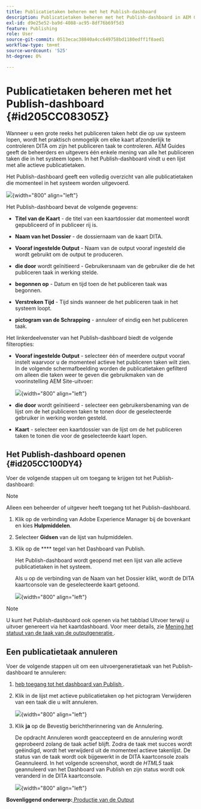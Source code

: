 ```yaml
---
title: Publicatietaken beheren met het Publish-dashboard
description: Publicatietaken beheren met het Publish-dashboard in AEM Guides. Zorg dat u weet hoe u toegang krijgt tot het publicatiedashboard en annuleer een publicatietaak.
exl-id: d9e25e52-ba9d-4088-ac95-8df76b69f5d3
feature: Publishing
role: User
source-git-commit: 0513ecac38840a4cc649758bd1180edff1f8aed1
workflow-type: tm+mt
source-wordcount: '525'
ht-degree: 0%

---
```


# Publicatietaken beheren met het Publish-dashboard {#id205CC08305Z}

Wanneer u een grote reeks het publiceren taken hebt die op uw systeem lopen, wordt het praktisch onmogelijk om elke kaart afzonderlijk te controleren DITA om zijn het publiceren taak te controleren. AEM Guides geeft de beheerders en uitgevers één enkele mening van alle het publiceren taken die in het systeem lopen. In het Publish-dashboard vindt u een lijst met alle actieve publicatietaken.

Het Publish-dashboard geeft een volledig overzicht van alle publicatietaken die momenteel in het systeem worden uitgevoerd.

![](images/publish-dashboard.png){width="800" align="left"}

Het Publish-dashboard bevat de volgende gegevens:

- **Titel van de Kaart** - de titel van een kaartdossier dat momenteel wordt gepubliceerd of in publiceer rij is.

- **Naam van het Dossier** - de dossiernaam van de kaart DITA.

- **Vooraf ingestelde Output** - Naam van de output vooraf ingesteld die wordt gebruikt om de output te produceren.

- **die door** wordt geïnitieerd - Gebruikersnaam van de gebruiker die de het publiceren taak in werking stelde.

- **begonnen op** - Datum en tijd toen de het publiceren taak was begonnen.

- **Verstreken Tijd** - Tijd sinds wanneer de het publiceren taak in het systeem loopt.

- **pictogram van de Schrapping** - annuleer of eindig een het publiceren taak.

Het linkerdeelvenster van het Publish-dashboard biedt de volgende filteropties:

- **Vooraf ingestelde Output** - selecteer één of meerdere output vooraf instelt waarvoor u de momenteel actieve het publiceren taken wilt zien. In de volgende schermafbeelding worden de publicatietaken gefilterd om alleen die taken weer te geven die gebruikmaken van de voorinstelling AEM Site-uitvoer:

  ![](images/publish-dashboard-preset-filter.png){width="800" align="left"}

- **die door** wordt geïnitieerd - selecteer een gebruikersbenaming van de lijst om de het publiceren taken te tonen door de geselecteerde gebruiker in werking worden gesteld.

- **Kaart** - selecteer een kaartdossier van de lijst om de het publiceren taken te tonen die voor de geselecteerde kaart lopen.

## Het Publish-dashboard openen {#id205CC100DY4}

Voer de volgende stappen uit om toegang te krijgen tot het Publish-dashboard:

>[!NOTE]
>
> Alleen een beheerder of uitgever heeft toegang tot het Publish-dashboard.

1. Klik op de verbinding van Adobe Experience Manager bij de bovenkant en kies **Hulpmiddelen**.

1. Selecteer **Gidsen** van de lijst van hulpmiddelen.

1. Klik op de **** tegel van het Dashboard van Publish.

   Het Publish-dashboard wordt geopend met een lijst van alle actieve publicatietaken in het systeem.

   Als u op de verbinding van de Naam van het Dossier klikt, wordt de DITA kaartconsole van de geselecteerde kaart getoond.

   ![](images/publish-dashboard-click-filename-link.png){width="800" align="left"}


>[!NOTE]
>
> U kunt het Publish-dashboard ook openen via het tabblad Uitvoer terwijl u uitvoer genereert via het kaartdashboard. Voor meer details, zie [ Mening het statuut van de taak van de outputgeneratie ](generate-output-for-a-dita-map.md#viewing_output_history).

## Een publicatietaak annuleren

Voer de volgende stappen uit om een uitvoergeneratietaak van het Publish-dashboard te annuleren:

1. [ heb toegang tot het dashboard van Publish ](#id205CC100DY4).

1. Klik in de lijst met actieve publicatietaken op het pictogram Verwijderen van een taak die u wilt annuleren.

   ![](images/publish-dashboard-cancel-task.png){width="800" align="left"}

1. Klik **ja** op de Bevestig berichtherinnering van de Annulering.

   De opdracht Annuleren wordt geaccepteerd en de annulering wordt geprobeerd zolang de taak actief blijft. Zodra de taak met succes wordt geëindigd, wordt het verwijderd uit de momenteel actieve takenlijst. De status van de taak wordt ook bijgewerkt in de DITA kaartconsole zoals Geannuleerd. In het volgende screenshot, wordt de *HTML5* taak geannuleerd van het Dashboard van Publish en zijn status wordt ook veranderd in de DITA kaartconsole.

   ![](images/cancelled-output-task.png){width="800" align="left"}


**Bovenliggend onderwerp:**[ Productie van de Output ](generate-output.md)
